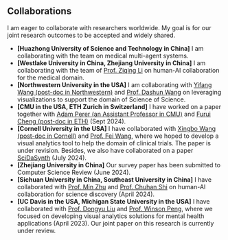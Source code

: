 ## Collaborations
I am eager to collaborate with researchers worldwide. My goal is for our joint research outcomes to be accepted and widely shared.
- **[Huazhong University of Science and Technology in China]** I am collaborating with the team on medical multi-agent systems.
- **[Westlake University in China, Zhejiang University in China]** I am collaborating with the team of [Prof. Ziqing Li](https://scholar.google.com/citations?user=Y-nyLGIAAAAJ&hl=zh-CN) on human-AI collaboration for the medical domain.
- **[Northwestern University in the USA]** I am collaborating with [Yifang Wang (post-doc in Northwestern)](http://wangyifang.top/) and [Prof. Dashun Wang](https://www.kellogg.northwestern.edu/faculty/directory/wang_dashun.aspx) on leveraging visualizations to support the domain of Science of Science.
- **[CMU in the USA, ETH Zurich in Switzerland]** I have worked on a paper together with [Adam Perer (an Assistant Professor in CMU)](https://perer.org/) and [Furui Cheng (post-doc in ETH)](https://www.furuicheng.tech/) (Sept 2024).
- **[Cornell University in the USA]** I have collaborated with [Xingbo Wang (post-doc in Cornell)](https://andy-xingbowang.com/) and [Prof. Fei Wang](https://weill.cornell.edu/faculty-highlight/fei-wang-phd), where we hoped to develop a visual analytics tool to help the domain of clinical trials. The paper is under revision. Besides, we also have collaborated on a paper [SciDaSynth](https://arxiv.org/pdf/2404.13765) (July 2024).
- **[Zhejiang University in China]** Our survey paper has been submitted to Computer Science Review (June 2024).
- **[Sichuan University in China, Southeast University in China]** I have collaborated with [Prof. Min Zhu](https://cs.scu.edu.cn/info/1279/13673.htm) and [Prof. Chuhan Shi](https://shichuhan.github.io/) on human-AI collaboration for science discovery (April 2024).
- **[UC Davis in the USA, Michigan State University in the USA]** I have collaborated with [Prof. Dongyu Liu](https://dongyu.tech/) and [Prof. Winson Peng](https://winsonpeng.github.io/), where we focused on developing visual analytics solutions for mental health applications (April 2023). Our joint paper on this research is currently under review.

